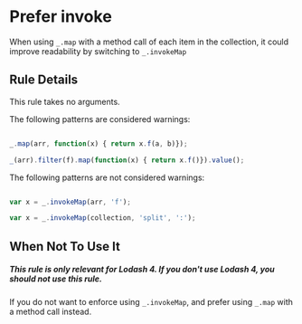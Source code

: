 # Prefer invoke

When using `_.map` with a method call of each item in the collection, it could improve readability by switching to `_.invokeMap`

## Rule Details

This rule takes no arguments.

The following patterns are considered warnings:

```js

_.map(arr, function(x) { return x.f(a, b)});

_(arr).filter(f).map(function(x) { return x.f()}).value();
```

The following patterns are not considered warnings:

```js

var x = _.invokeMap(arr, 'f');

var x = _.invokeMap(collection, 'split', ':'); 
```


## When Not To Use It
##### This rule is only relevant for Lodash 4. If you don't use Lodash 4, you should not use this rule.
If you do not want to enforce using `_.invokeMap`, and prefer using `_.map` with a method call instead.
